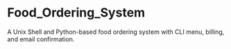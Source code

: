 # Food_Ordering_System
A Unix Shell and Python-based food ordering system with CLI menu, billing, and email confirmation.
